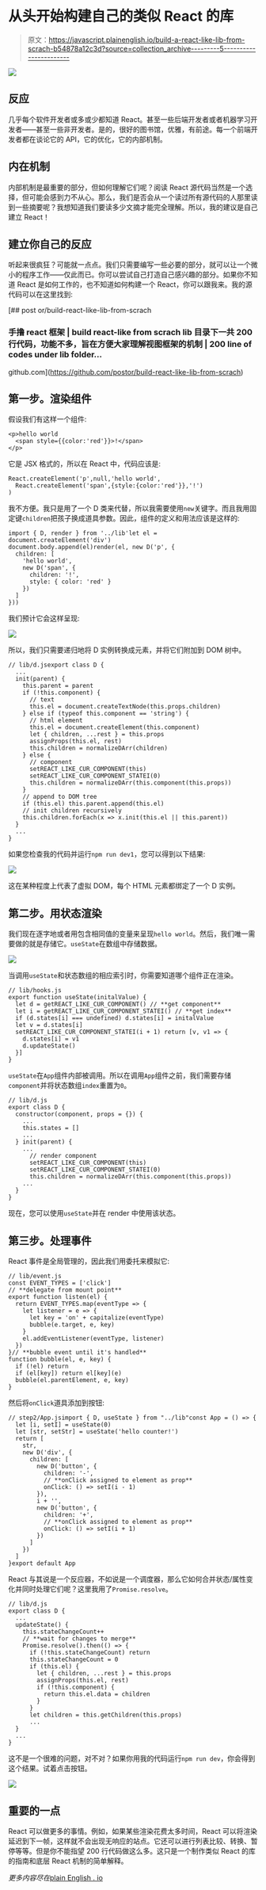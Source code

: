# 从头开始构建自己的类似 React 的库

> 原文：<https://javascript.plainenglish.io/build-a-react-like-lib-from-scrach-b54878a12c3d?source=collection_archive---------5----------------------->

![](img/f5ce5482f67da6cc32d56d2cb6614bf6.png)

## 反应

几乎每个软件开发者或多或少都知道 React。甚至一些后端开发者或者机器学习开发者——甚至一些非开发者。是的，很好的图书馆，优雅，有前途。每一个前端开发者都在谈论它的 API，它的优化，它的内部机制。

## 内在机制

内部机制是最重要的部分，但如何理解它们呢？阅读 React 源代码当然是一个选择，但可能会感到力不从心。那么，我们是否会从一个读过所有源代码的人那里读到一些摘要呢？我想知道我们要读多少文摘才能完全理解。所以，我的建议是自己建立 React！

## 建立你自己的反应

听起来很疯狂？可能就一点点。我们只需要编写一些必要的部分，就可以让一个微小的程序工作——仅此而已。你可以尝试自己打造自己感兴趣的部分。如果你不知道 React 是如何工作的，也不知道如何构建一个 React，你可以跟我来。我的源代码可以在这里找到:

[](https://github.com/postor/build-react-like-lib-from-scrach) [## post or/build-react-like-lib-from-scrach

### 手撸 react 框架 | build react-like from scrach lib 目录下一共 200 行代码，功能不多，旨在方便大家理解视图框架的机制 | 200 line of codes under lib folder…

github.com](https://github.com/postor/build-react-like-lib-from-scrach) 

## 第一步。渲染组件

假设我们有这样一个组件:

```
<p>hello world
  <span style={{color:'red'}}>!</span>
</p>
```

它是 JSX 格式的，所以在 React 中，代码应该是:

```
React.createElement('p',null,'hello world',
  React.createElement('span',{style:{color:'red'}},'!')
)
```

我不方便。我只是用了一个 D 类来代替，所以我需要使用`new`关键字。而且我用固定键`children`把孩子换成道具参数。因此，组件的定义和用法应该是这样的:

```
import { D, render } from '../lib'let el = document.createElement('div')
document.body.append(el)render(el, new D('p', {
  children: [
    'hello world',
    new D('span', {
      children: '!',
      style: { color: 'red' }
    })
  ]
}))
```

我们预计它会这样呈现:

![](img/d4ad07010a4233e54e8dbf712df52f4b.png)

所以，我们只需要递归地将 D 实例转换成元素，并将它们附加到 DOM 树中。

```
// lib/d.jsexport class D {
  ...
  init(parent) {
    this.parent = parent
    if (!this.component) {
      // text
      this.el = document.createTextNode(this.props.children)
    } else if (typeof this.component == 'string') {
      // html element 
      this.el = document.createElement(this.component)
      let { children, ...rest } = this.props
      assignProps(this.el, rest)
      this.children = normalizeDArr(children)
    } else {
      // component
      setREACT_LIKE_CUR_COMPONENT(this)
      setREACT_LIKE_CUR_COMPONENT_STATEI(0)
      this.children = normalizeDArr(this.component(this.props))
    }
    // append to DOM tree
    if (this.el) this.parent.append(this.el)
    // init children recursively
    this.children.forEach(x => x.init(this.el || this.parent))
  }
  ...
}
```

如果您检查我的代码并运行`npm run dev1`，您可以得到以下结果:

![](img/32bd345849b69f71482789d44caaa604.png)

这在某种程度上代表了虚拟 DOM，每个 HTML 元素都绑定了一个 D 实例。

## 第二步。用状态渲染

我们现在逐字地或者用包含相同值的变量来呈现`hello world`。然后，我们唯一需要做的就是存储它。`useState`在数组中存储数据。

![](img/ffbbc3d9f653e74d752e9964daecdc5c.png)

当调用`useState`和状态数组的相应索引时，你需要知道哪个组件正在渲染。

```
// lib/hooks.js
export function useState(initalValue) {
  let d = getREACT_LIKE_CUR_COMPONENT() // **get component**
  let i = getREACT_LIKE_CUR_COMPONENT_STATEI() // **get index**
  if (d.states[i] === undefined) d.states[i] = initalValue
  let v = d.states[i]
  setREACT_LIKE_CUR_COMPONENT_STATEI(i + 1) return [v, v1 => {
    d.states[i] = v1
    d.updateState()
  }]
}
```

`useState`在`App`组件内部被调用。所以在调用`App`组件之前，我们需要存储`component`并将状态数组`index`重置为`0`。

```
// lib/d.js
export class D {
  constructor(component, props = {}) {
    ...
    this.states = []
    ...
  } init(parent) {
    ...
      // render component
      setREACT_LIKE_CUR_COMPONENT(this)
      setREACT_LIKE_CUR_COMPONENT_STATEI(0)
      this.children = normalizeDArr(this.component(this.props))
    ...
  }
}
```

现在，您可以使用`useState`并在 render 中使用该状态。

## 第三步。处理事件

React 事件是全局管理的，因此我们用委托来模拟它:

```
// lib/event.js
const EVENT_TYPES = ['click']
// **delegate from mount point**
export function listen(el) {
  return EVENT_TYPES.map(eventType => {
    let listener = e => {
      let key = 'on' + capitalize(eventType)
      bubble(e.target, e, key)
    }
    el.addEventListener(eventType, listener)
  })
}// **bubble event until it's handled**
function bubble(el, e, key) {
  if (!el) return
  if (el[key]) return el[key](e)
  bubble(el.parentElement, e, key)
}
```

然后将`onClick`道具添加到按钮:

```
// step2/App.jsimport { D, useState } from "../lib"const App = () => {
  let [i, setI] = useState(0)
  let [str, setStr] = useState('hello counter!')
  return [
    str,
    new D('div', {
      children: [
        new D('button', {
          children: '-',
          // **onClick assigned to element as prop**
          onClick: () => setI(i - 1)
        }),
        i + '',
        new D('button', {
          children: '+',
          // **onClick assigned to element as prop**
          onClick: () => setI(i + 1)
        })
      ]
    })
  ]
}export default App
```

React 与其说是一个反应器，不如说是一个调度器，那么它如何合并状态/属性变化并同时处理它们呢？这里我用了`Promise.resolve`。

```
// lib/d.js
export class D {
  ...
  updateState() {
    this.stateChangeCount++
    // **wait for changes to merge**
    Promise.resolve().then(() => {
      if (!this.stateChangeCount) return
      this.stateChangeCount = 0
      if (this.el) {
        let { children, ...rest } = this.props
        assignProps(this.el, rest)
        if (!this.component) {
          return this.el.data = children
        }
      }
      let children = this.getChildren(this.props)
      ...
  }
  ...
}
```

这不是一个很难的问题，对不对？如果你用我的代码运行`npm run dev`，你会得到这个结果。试着点击按钮。

![](img/8d631715b202049bd06c5b7094b59a84.png)

## 重要的一点

React 可以做更多的事情。例如，如果某些渲染花费太多时间，React 可以将渲染延迟到下一帧，这样就不会出现无响应的站点。它还可以进行列表比较、转换、暂停等等。但是你不能指望 200 行代码做这么多。这只是一个制作类似 React 的库的指南和底层 React 机制的简单解释。

*更多内容尽在*[plain English . io](http://plainenglish.io/)